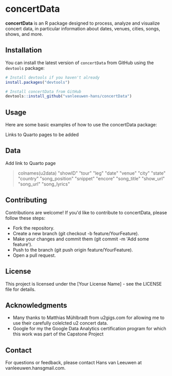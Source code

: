 # concertData

**concertData** is an R package designed to process, analyze and visualize concert data, in particular information about dates, venues, cities, songs, shows, and more.

## Installation

You can install the latest version of `concertData` from GitHub using the `devtools` package:

```R
# Install devtools if you haven't already
install.packages("devtools")

# Install concertData from GitHub
devtools::install_github("vanleeuwen-hans/concertData")
```

## Usage
Here are some basic examples of how to use the concertData package:

Links to Quarto pages to be added

## Data
Add link to Quarto page

> colnames(u2data)
"showID"        "tour"          "leg"           "date"          "venue"         "city"          "state"         "country"       "song_position"
"snippet"       "encore"        "song_title"    "show_url"      "song_url"      "song_lyrics"  

## Contributing
Contributions are welcome! If you'd like to contribute to concertData, please follow these steps:
- Fork the repository.
- Create a new branch (git checkout -b feature/YourFeature).
- Make your changes and commit them (git commit -m 'Add some feature').
- Push to the branch (git push origin feature/YourFeature).
- Open a pull request.

## License
This project is licensed under the [Your License Name] - see the LICENSE file for details.

## Acknowledgments
- Many thanks to Matthias Mühlbradt from u2gigs.com for allowing me to use their carefully colelcted u2 concert data.
- Google for my the Google Data Analytics certification program for which this work was part of the Capstone Project

## Contact
For questions or feedback, please contact Hans van Leeuwen at vanleeuwen.hansgmail.com.
